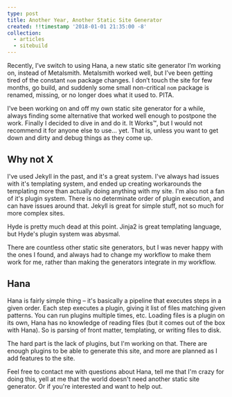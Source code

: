 ```yaml
---
type: post
title: Another Year, Another Static Site Generator
created: !!timestamp '2018-01-01 21:35:00 -8'
collection:
  - articles
  - sitebuild
---
```

Recently, I’ve switch to using Hana, a new static site generator I’m working on, instead of Metalsmith. Metalsmith worked well, but I’ve been getting tired of the constant `nom` package changes. I don’t touch the site for few months, go build, and suddenly some small non-critical `nom` package is renamed, missing, or no longer does what it used to. PITA.

I’ve been working on and off my own static site generator for a while, always finding some alternative that worked well enough to postpone the work. Finally I decided to dive in and do it. It Works™, but I would not recommend it for anyone else to use… yet. That is, unless you want to get down and dirty and debug things as they come up.

## Why not X

I've used Jekyll in the past, and it's a great system. I've always had issues with it's templating system, and ended up creating workarounds the templating more than actually doing anything with my site. I'm also not a fan of it's plugin system. There is no determinate order of plugin execution, and can have issues around that. Jekyll is great for simple stuff, not so much for more complex sites.

Hyde is pretty much dead at this point. Jinja2 is great templating language, but Hyde's plugin system was abysmal.

There are countless other static site generators, but I was never happy with the ones I found, and always had to change my workflow to make them work for me, rather than making the generators integrate in my workflow.

## Hana

Hana is fairly simple thing – it's basically a pipeline that executes steps in a given order. Each step executes a plugin, giving it list of files matching given patterns. You can run plugins multiple times, etc. Loading files is a plugin on its own, Hana has no knowledge of reading files (but it comes out of the box with Hana). So is parsing of front matter, templating, or writing files to disk. 

The hard part is the lack of plugins, but I'm working on that. There are enough plugins to be able to generate this site, and more are planned as I add features to the site.

Feel free to contact me with questions about Hana, tell me that I'm crazy for doing this, yell at me that the world doesn't need another static site generator. Or if you're interested and want to help out.

